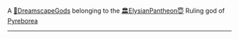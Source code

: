 A [🛐DreamscapeGods](🛐DreamscapeGods.md) belonging to the [🏛ElysianPantheon😇](🏛ElysianPantheon😇.md)
Ruling god of [Pyreborea](Pyreborea)

---

